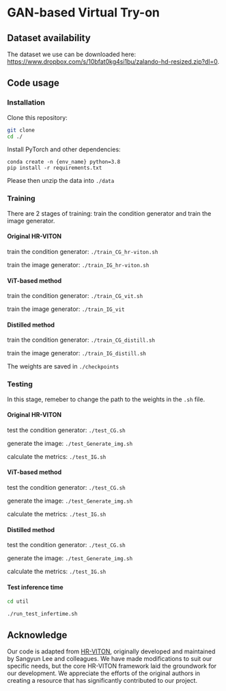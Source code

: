 # GAN-based Virtual Try-on

## Dataset availability

The dataset we use can be downloaded here: https://www.dropbox.com/s/10bfat0kg4si1bu/zalando-hd-resized.zip?dl=0.

## Code usage

### Installation

Clone this repository:

```bash
git clone 
cd ./
```

Install PyTorch and other dependencies:

```
conda create -n {env_name} python=3.8
pip install -r requirements.txt
```

Please then unzip the data into `./data`

### Training

There are 2 stages of training: train the condition generator and train the image generator.

#### Original HR-VITON

train the condition generator: `./train_CG_hr-viton.sh`

train the image generator: `./train_IG_hr-viton.sh`

#### ViT-based method

train the condition generator: `./train_CG_vit.sh`

train the image generator: `./train_IG_vit`

#### Distilled method

train the condition generator: `./train_CG_distill.sh`

train the image generator: `./train_IG_distill.sh`

The weights are saved in `./checkpoints`

### Testing

In this stage, remeber to change the path to the weights in the `.sh` file.

#### Original HR-VITON

test the condition generator: `./test_CG.sh`

generate the image: `./test_Generate_img.sh`

calculate the metrics: `./test_IG.sh`

#### ViT-based method

test the condition generator: `./test_CG.sh`

generate the image: `./test_Generate_img.sh`

calculate the metrics: `./test_IG.sh`

#### Distilled method

test the condition generator: `./test_CG.sh`

generate the image: `./test_Generate_img.sh`

calculate the metrics: `./test_IG.sh`

#### Test inference time

```bash
cd util
```
`./run_test_infertime.sh`

## Acknowledge

Our code is adapted from [HR-VITON](https://github.com/sangyun884/HR-VITON), originally developed and maintained by Sangyun Lee and colleagues. We have made modifications to suit our specific needs, but the core HR-VITON framework laid the groundwork for our development. We appreciate the efforts of the original authors in creating a resource that has significantly contributed to our project.